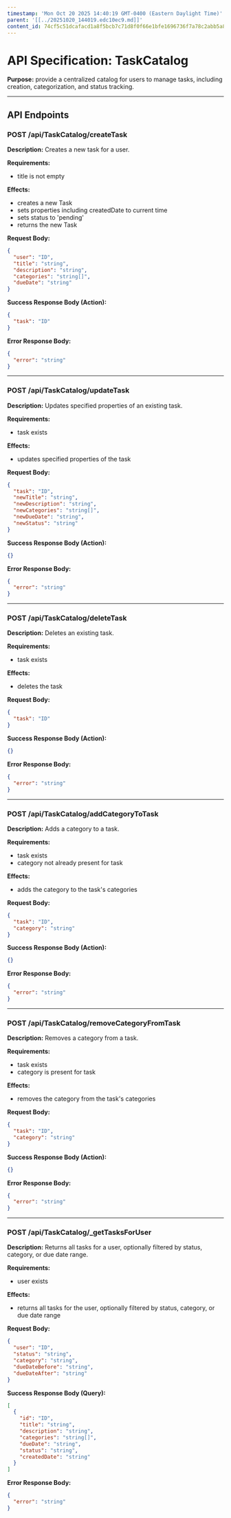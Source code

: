 ```yaml
---
timestamp: 'Mon Oct 20 2025 14:40:19 GMT-0400 (Eastern Daylight Time)'
parent: '[[../20251020_144019.edc10ec9.md]]'
content_id: 74cf5c51dcafacd1a8f5bcb7c71d8f0f66e1bfe1696736f7a78c2abb5a807064
---
```


# API Specification: TaskCatalog

**Purpose:** provide a centralized catalog for users to manage tasks, including creation, categorization, and status tracking.

***

## API Endpoints

### POST /api/TaskCatalog/createTask

**Description:** Creates a new task for a user.

**Requirements:**

* title is not empty

**Effects:**

* creates a new Task
* sets properties including createdDate to current time
* sets status to 'pending'
* returns the new Task

**Request Body:**

```json
{
  "user": "ID",
  "title": "string",
  "description": "string",
  "categories": "string[]",
  "dueDate": "string"
}
```

**Success Response Body (Action):**

```json
{
  "task": "ID"
}
```

**Error Response Body:**

```json
{
  "error": "string"
}
```

***

### POST /api/TaskCatalog/updateTask

**Description:** Updates specified properties of an existing task.

**Requirements:**

* task exists

**Effects:**

* updates specified properties of the task

**Request Body:**

```json
{
  "task": "ID",
  "newTitle": "string",
  "newDescription": "string",
  "newCategories": "string[]",
  "newDueDate": "string",
  "newStatus": "string"
}
```

**Success Response Body (Action):**

```json
{}
```

**Error Response Body:**

```json
{
  "error": "string"
}
```

***

### POST /api/TaskCatalog/deleteTask

**Description:** Deletes an existing task.

**Requirements:**

* task exists

**Effects:**

* deletes the task

**Request Body:**

```json
{
  "task": "ID"
}
```

**Success Response Body (Action):**

```json
{}
```

**Error Response Body:**

```json
{
  "error": "string"
}
```

***

### POST /api/TaskCatalog/addCategoryToTask

**Description:** Adds a category to a task.

**Requirements:**

* task exists
* category not already present for task

**Effects:**

* adds the category to the task's categories

**Request Body:**

```json
{
  "task": "ID",
  "category": "string"
}
```

**Success Response Body (Action):**

```json
{}
```

**Error Response Body:**

```json
{
  "error": "string"
}
```

***

### POST /api/TaskCatalog/removeCategoryFromTask

**Description:** Removes a category from a task.

**Requirements:**

* task exists
* category is present for task

**Effects:**

* removes the category from the task's categories

**Request Body:**

```json
{
  "task": "ID",
  "category": "string"
}
```

**Success Response Body (Action):**

```json
{}
```

**Error Response Body:**

```json
{
  "error": "string"
}
```

***

### POST /api/TaskCatalog/\_getTasksForUser

**Description:** Returns all tasks for a user, optionally filtered by status, category, or due date range.

**Requirements:**

* user exists

**Effects:**

* returns all tasks for the user, optionally filtered by status, category, or due date range

**Request Body:**

```json
{
  "user": "ID",
  "status": "string",
  "category": "string",
  "dueDateBefore": "string",
  "dueDateAfter": "string"
}
```

**Success Response Body (Query):**

```json
[
  {
    "id": "ID",
    "title": "string",
    "description": "string",
    "categories": "string[]",
    "dueDate": "string",
    "status": "string",
    "createdDate": "string"
  }
]
```

**Error Response Body:**

```json
{
  "error": "string"
}
```
